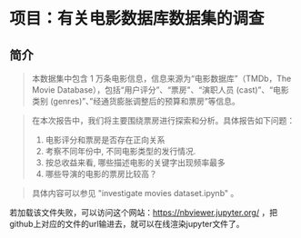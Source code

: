 
# 项目：有关电影数据库数据集的调查

## 简介

> 本数据集中包含 1 万条电影信息，信息来源为“电影数据库”（TMDb，The Movie Database），包括“用户评分”、“票房"、“演职人员 (cast)”、“电影类别 (genres)”、”经通货膨胀调整后的预算和票房”等信息。

> 在本次报告中，我们将主要围绕票房进行探索和分析。具体报告如下问题：
> 1. 电影评分和票房是否存在正向关系
> 2. 考察不同年份中, 不同电影类型的发行情况.
> 3. 按总收益来看, 哪些描述电影的关键字出现频率最多
> 4. 哪些导演的电影的票房比较高？


> 具体内容可以参见 "investigate movies dataset.ipynb" 。 

若加载该文件失败，可以访问这个网站：https://nbviewer.jupyter.org/ ，把github上对应的文件的url输进去，就可以在线渲染jupyter文件了。

